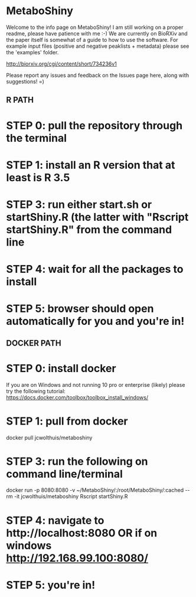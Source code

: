 # MetaboShiny
Welcome to the info page on MetaboShiny! I am still working on a proper readme, please have patience with me :-)
We are currently on BioRXiv and the paper itself is somewhat of a guide to how to use the software.
For example input files (positive and negative peaklists + metadata) please see the 'examples' folder.

http://biorxiv.org/cgi/content/short/734236v1

Please report any issues and feedback on the Issues page here, along with suggestions! =)
## R PATH ##
# STEP 0: pull the repository through the terminal
# STEP 1: install an R version that at least is R 3.5
# STEP 3: run either start.sh or startShiny.R (the latter with "Rscript startShiny.R" from the command line
# STEP 4: wait for all the packages to install 
# STEP 5: browser should open automatically for you and you're in!

## DOCKER PATH ##
# STEP 0: install docker
If you are on Windows and not running 10 pro or enterprise (likely) please try the following tutorial:
https://docs.docker.com/toolbox/toolbox_install_windows/

# STEP 1: pull from docker
docker pull jcwolthuis/metaboshiny

# STEP 3: run the following on command line/terminal
docker run -p 8080:8080 -v ~/MetaboShiny/:/root/MetaboShiny/:cached --rm -it jcwolthuis/metaboshiny Rscript startShiny.R

# STEP 4: navigate to http://localhost:8080 OR if on windows http://192.168.99.100:8080/

# STEP 5: you're in!
